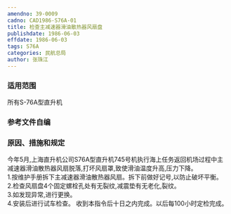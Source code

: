 ```yaml
---
amendno: 39-0009  
cadno: CAD1986-S76A-01  
title: 检查主减速器滑油散热器风扇盘  
publishdate: 1986-06-03  
effdate: 1986-06-03  
tags: S76A  
categories: 民航总局  
author: 张珠江  
---
```

  
### 适用范围  
所有S-76A型直升机  
  
<!--more-->  
### 参考文件自编  
  
### 原因、措施和规定  
今年5月,上海直升机公司S76A型直升机745号机执行海上任务返回机场过程中主减速器滑油散热器风扇脱落,打坏风扇罩,致使滑油温度升高,压力下降。  
    1.按维护手册拆下主减速器滑油散热器风扇。拆下前做好记号,以防止破坏平衡。  
    2.检查风扇盘4个固定螺栓孔处有无裂纹,减震垫有无老化,裂纹。  
    3.如发现异常,进行更换。  
    4.安装后进行试车检查。     收到本指令后十日之内完成。以后每100小时定检完成。  
  
